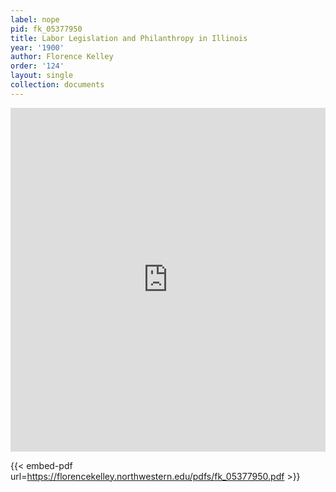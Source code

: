 ```yaml
---
label: nope
pid: fk_05377950
title: Labor Legislation and Philanthropy in Illinois
year: '1900'
author: Florence Kelley
order: '124'
layout: single
collection: documents
---
```

<iframe src="https://northwestern.app.box.com/embed/s/6uurr0bae8zld5ph7byvdoddk24tcawp?sortColumn=date&view=list" width="100%" height="550" frameborder="0" allowfullscreen webkitallowfullscreen msallowfullscreen></iframe>


{{< embed-pdf url=https://florencekelley.northwestern.edu/pdfs/fk_05377950.pdf >}}